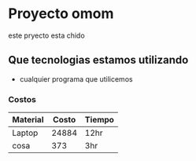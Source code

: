 # Proyecto omom
este pryecto esta chido

## Que tecnologias estamos utilizando
* cualquier programa que utilicemos

### Costos 
Material | Costo | Tiempo
---------|-------|--------
Laptop   | 24884 | 12hr
cosa     |373    |3hr
